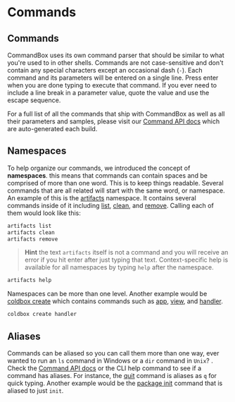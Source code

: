 # Commands

## Commands

CommandBox uses its own command parser that should be similar to what you're used to in other shells. Commands are not case-sensitive and don't contain any special characters except an occasional dash (`-`). Each command and its parameters will be entered on a single line. Press enter when you are done typing to execute that command. If you ever need to include a line break in a parameter value, quote the value and use the  escape sequence.

For a full list of all the commands that ship with CommandBox as well as all their parameters and samples, please visit our [Command API docs](http://apidocs.ortussolutions.com/commandbox/current) which are auto-generated each build.

## Namespaces

To help organize our commands, we introduced the concept of **namespaces**. this means that commands can contain spaces and be comprised of more than one word. This is to keep things readable. Several commands that are all related will start with the same word, or namespace. An example of this is the [artifacts](http://apidocs.ortussolutions.com/commandbox/3.9.1/index.html?commandbox/system/modules\_app/artifacts-commands/commands/artifacts/package-summary.html) namespace. It contains several commands inside of it including [list](http://apidocs.ortussolutions.com/commandbox/3.9.1/index.html?commandbox/system/modules\_app/artifacts-commands/commands/artifacts/list.html), [clean](http://apidocs.ortussolutions.com/commandbox/3.9.1/index.html?commandbox/system/modules\_app/artifacts-commands/commands/artifacts/clean.html), and [remove](http://apidocs.ortussolutions.com/commandbox/3.9.1/index.html?commandbox/system/modules\_app/artifacts-commands/commands/artifacts/remove.html). Calling each of them would look like this:

```bash
artifacts list
artifacts clean
artifacts remove
```

> **Hint** the text `artifacts` itself is not a command and you will receive an error if you hit enter after just typing that text. Context-specific help is available for all namespaces by typing `help` after the namespace.

```bash
artifacts help
```

Namespaces can be more than one level. Another example would be [coldbox create](http://apidocs.ortussolutions.com/commandbox/current/index.html?commandbox/system/modules\_app/coldbox-commands/commands/coldbox/create/package-summary.html) which contains commands such as [app](http://apidocs.ortussolutions.com/commandbox/current/index.html?commandbox/system/modules\_app/coldbox-commands/commands/coldbox/create/app.html), [view](http://apidocs.ortussolutions.com/commandbox/current/index.html?commandbox/system/modules\_app/coldbox-commands/commands/coldbox/create/view.html), and [handler](http://apidocs.ortussolutions.com/commandbox/current/index.html?commandbox/system/modules\_app/coldbox-commands/commands/coldbox/create/handler.html).

```bash
coldbox create handler
```

## Aliases

Commands can be aliased so you can call them more than one way, ever wanted to run an `ls` command in Windows or a `dir` command in `Unix`? . Check the [Command API docs](http://apidocs.ortussolutions.com/commandbox/current) or the CLI help command to see if a command has aliases. For instance, the [quit](https://apidocs.ortussolutions.com/commandbox/5.9.1/commandbox/system/modules\_app/system-commands/commands/quit.html) command is aliases as `q` for quick typing. Another example would be the [package init](https://apidocs.ortussolutions.com/commandbox/5.9.1/commandbox/system/modules\_app/package-commands/commands/package/init.html) command that is aliased to just `init`.
